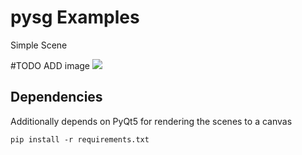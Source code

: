 # pysg Examples

Simple Scene

#TODO ADD image [![](preview_images/hello_world.png)](01_a_hello_world.py)

## Dependencies
Additionally depends on PyQt5 for rendering the scenes to a canvas

```
pip install -r requirements.txt
```
